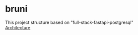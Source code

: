 # bruni

This project structure based on "full-stack-fastapi-postgresql"   
[Architecture](https://docs.google.com/presentation/d/1pmbMAHVQ4o_BaPNfh6uz_cj2xjNUMDgW/edit?usp=share_link&ouid=101957958355760519983&rtpof=true&sd=true)
